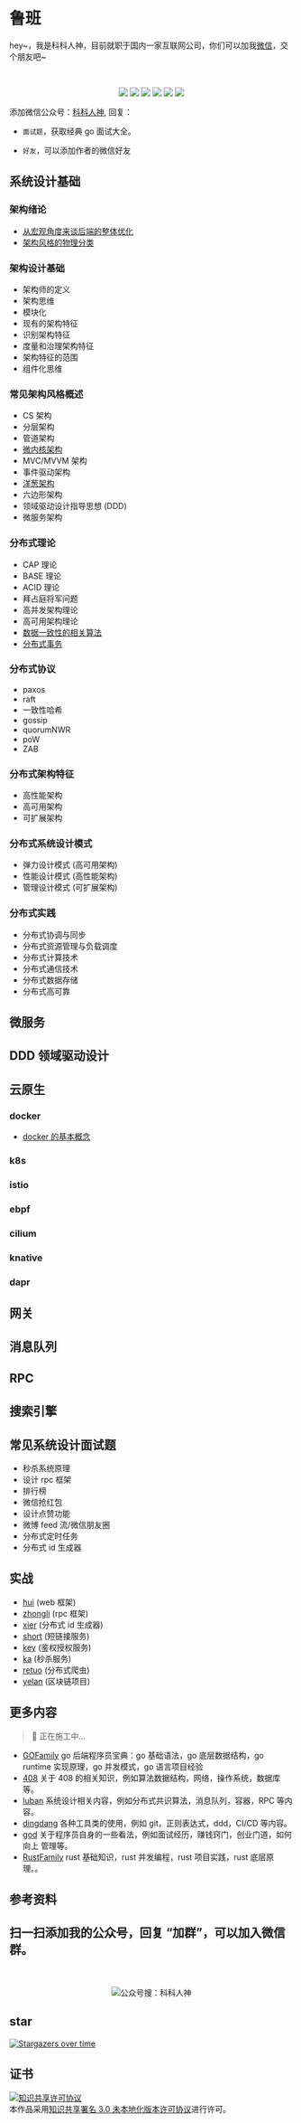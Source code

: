 <!--
 * @Author: shgopher shgopher@gmail.com
 * @Date: 2023-02-01 20:02:47
 * @LastEditors: shgopher shgopher@gmail.com
 * @LastEditTime: 2024-06-17 23:12:47
 * @FilePath: /luban/README.md
 * @Description: 
 * 
 * Copyright (c) 2023 by shgopher, All Rights Reserved. 
-->
# 鲁班
<p align="left">
hey~，我是科科人神，目前就职于国内一家互联网公司，你们可以加我<a href="#wechat.png">微信</a>，交个朋友吧~
</p>
<br>
<p align="center">
<a href='#wechat.png'
 target="_blank"><img src="https://img.shields.io/static/v1?label=%E7%A7%91%E7%A7%91%E4%BA%BA%E7%A5%9E&message=%E5%85%AC%E4%BC%97%E5%8F%B7&color="></a>
<a href="https://www.youtube.com/channel/UCK8wjBe9sh4VHSowLQmWOzg" target="_blank"><img src="https://img.shields.io/static/v1?label=youtube&message=YouTube&color=red"></a>
<a href="https://space.bilibili.com/478621088" target="_blank"><img src="https://img.shields.io/static/v1?label=bilibili&message=b%E7%AB%99&color=blue"></a>
<a href="https://www.zhihu.com/people/shgopher" target="_blank"><img src="https://img.shields.io/static/v1?label=zhihu&message=%E7%9F%A5%E4%B9%8E&color=blue"></a>
<a href="https://blog.csdn.net/zyfljxzby" target="_blank"><img src="https://img.shields.io/static/v1?label=csdn&message=CSDN&color=red"></a>
<a href="https://www.toutiao.com/c/user/token/MS4wLjABAAAAIGeO1-kCUelF-G8GW3AvJlrEL7tiO24WHJmnX4nV1bs" target="_blank"><img src="https://img.shields.io/static/v1?label=toutiao&message=%E5%A4%B4%E6%9D%A1&color=red"></a>
</p>
添加微信公众号：<a href="#wechat.png">科科人神</a>, 回复：


- `面试题`，获取经典 go 面试大全。

- `好友`，可以添加作者的微信好友
                                                
## 系统设计基础
### 架构绪论
- [从宏观角度来谈后端的整体优化](./系统设计基础/架构绪论/从宏观角度来谈后端的整体优化/README.md)
- [架构风格的物理分类](./系统设计基础/架构绪论/架构风格的物理分类/README.md)
### 架构设计基础
- 架构师的定义
- 架构思维
- 模块化
- 现有的架构特征
- 识别架构特征
- 度量和治理架构特征
- 架构特征的范围
- 组件化思维
### 常见架构风格概述
- CS 架构
- 分层架构
- 管道架构
- [微内核架构](./系统设计基础/常见的架构风格/微内核架构/README.md)
- MVC/MVVM 架构
- 事件驱动架构
- [洋葱架构](./系统设计基础/常见的架构风格/洋葱架构/README.md)
- 六边形架构
- 领域驱动设计指导思想 (DDD)
- 微服务架构
### 分布式理论
- CAP 理论
- BASE 理论
- ACID 理论
- 拜占庭将军问题
- 高并发架构理论
- 高可用架构理论
- [数据一致性的相关算法](./架构设计基础/分布式理论/一致性算法/README.md)
- [分布式事务](./架构设计基础/分布式理论/分布式事务/README.md)
### 分布式协议
- paxos
- raft
- 一致性哈希
- gossip
- quorumNWR
- poW
- ZAB
### 分布式架构特征
- 高性能架构
- 高可用架构
- 可扩展架构
### 分布式系统设计模式
- 弹力设计模式 (高可用架构)
- 性能设计模式 (高性能架构)
- 管理设计模式 (可扩展架构)
### 分布式实践
- 分布式协调与同步
- 分布式资源管理与负载调度
- 分布式计算技术
- 分布式通信技术
- 分布式数据存储
- 分布式高可靠
## 微服务
## DDD 领域驱动设计
## 云原生
### docker
- [docker 的基本概念](./云原生/docker/基本概念)
### k8s
### istio
### ebpf
### cilium
### knative
### dapr
## 网关
## 消息队列
## RPC
## 搜索引擎
## 常见系统设计面试题
- 秒杀系统原理
- 设计 rpc 框架
- 排行榜
- 微信抢红包
- 设计点赞功能
- 微博 feed 流/微信朋友圈
- 分布式定时任务
- 分布式 id 生成器
## 实战
- [hui](./实战/hui/README.md) (web 框架)
- [zhongli](./实战/zhongli/README.md) (rpc 框架)
- [xier](./实战/xier/README.md) (分布式 id 生成器)
- [short](./实战/short/README.md) (短链接服务)
- [key](./实战/key/README.md) (鉴权授权服务)
- [ka](./实战/ka/README.md) (秒杀服务)
- [retuo](./实战/retuo/README.md) (分布式爬虫)
- [yelan](./实战/yelan/README.md) (区块链项目)
## 更多内容
> 👷 正在施工中...

- [GOFamily](https://github.com/shgopher/GOFamily) go 后端程序员宝典：go 基础语法，go 底层数据结构，go runtime 实现原理，go 并发模式，go 语言项目经验
- [408](https://github.com/shgopher/408) 关于 408 的相关知识，例如算法数据结构，网络，操作系统，数据库等。
- [luban](https://github.com/shgopher/luban) 系统设计相关内容，例如分布式共识算法，消息队列，容器，RPC 等内容。
- [dingdang](https://github.com/shgopher/dingdang) 各种工具类的使用，例如 git，正则表达式，ddd，CI/CD 等内容。
- [god](https://github.com/shgopher/god) 关于程序员自身的一些看法，例如面试经历，赚钱窍门，创业门道，如何向上
管理等。
- [RustFamily](https://github.com/shgopher/RustFamily) rust 基础知识，rust 并发编程，rust 项目实践，rust 底层原理。。
## 参考资料
## 扫一扫添加我的公众号，回复 “加群”，可以加入微信群。
<p id="wechat.png" align="center">
<br>
<br>
<img src="./wechat.png"  alt="公众号搜：科科人神">
</p>
                                                                             
## star
                                                                             
[![Stargazers over time](https://starchart.cc/shgopher/luban.svg)](https://starchart.cc/shgopher/luban)

## 证书

<a rel="license" href="http://creativecommons.org/licenses/by/3.0/"><img alt="知识共享许可协议" style="border-width:0" src="https://i.creativecommons.org/l/by/3.0/88x31.png" /></a><br />本作品采用<a rel="license" href="http://creativecommons.org/licenses/by/3.0/">知识共享署名 3.0 未本地化版本许可协议</a>进行许可。

